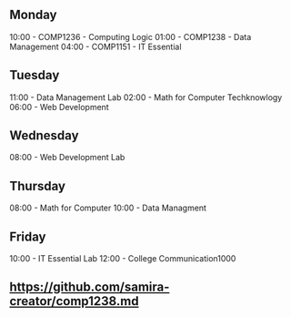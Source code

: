 ## Monday
10:00 - COMP1236 - Computing Logic
01:00 - COMP1238 - Data Management
04:00 - COMP1151 - IT Essential
## Tuesday
11:00 - Data Management Lab 
02:00 - Math for Computer Techknowlogy 
06:00 - Web Development
## Wednesday
08:00 - Web Development Lab
## Thursday
08:00 - Math for Computer
10:00 - Data Managment 
## Friday
10:00 - IT Essential Lab
12:00 - College Communication1000 
## https://github.com/samira-creator/comp1238.md

